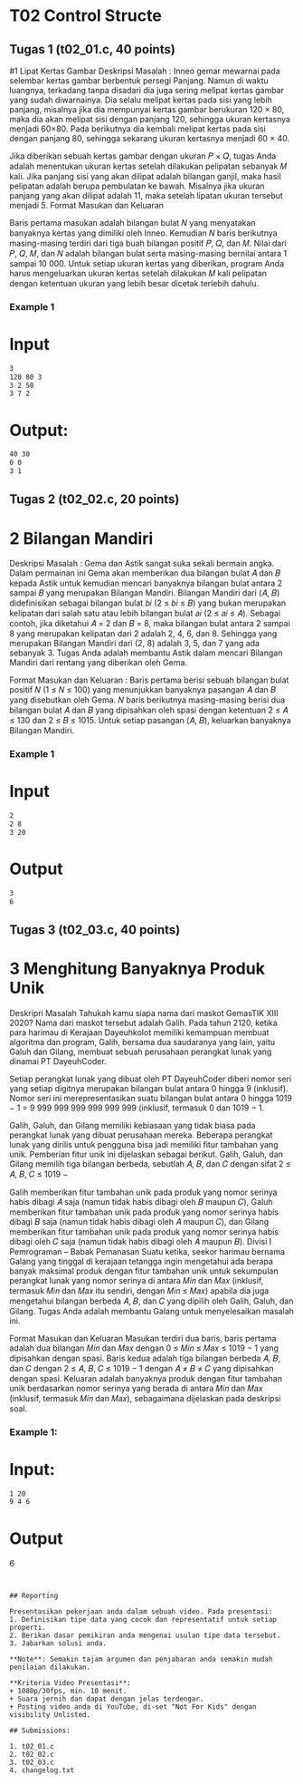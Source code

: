 # T02 Control Structe

## Tugas 1 (t02_01.c, 40 points)
#1 Lipat Kertas Gambar
Deskripsi Masalah : Inneo gemar mewarnai pada selembar kertas gambar berbentuk persegi Panjang. Namun di waktu luangnya, terkadang tanpa disadari dia juga sering melipat kertas gambar yang sudah diwarnainya. Dia selalu melipat kertas pada sisi yang lebih panjang, misalnya jika dia mempunyai kertas gambar berukuran 120 × 80, maka dia akan melipat sisi dengan panjang 120, sehingga ukuran kertasnya menjadi 60×80. Pada berikutnya dia kembali melipat kertas pada sisi dengan panjang 80, sehingga sekarang ukuran kertasnya menjadi 60 × 40.

Jika diberikan sebuah kertas gambar dengan ukuran 𝑃 × 𝑄, tugas Anda adalah menentukan ukuran kertas setelah dilakukan pelipatan sebanyak 𝑀 kali. Jika panjang sisi yang akan dilipat adalah bilangan ganjil, maka hasil pelipatan adalah berupa pembulatan ke bawah. Misalnya jika ukuran panjang yang akan dilipat adalah 11, maka setelah lipatan ukuran tersebut menjadi 5. Format Masukan dan Keluaran

Baris pertama masukan adalah bilangan bulat 𝑁 yang menyatakan banyaknya kertas yang dimiliki oleh Inneo. Kemudian 𝑁 baris berikutnya masing-masing terdiri dari tiga buah bilangan positif 𝑃, 𝑄, dan 𝑀. Nilai dari 𝑃, 𝑄, 𝑀, dan 𝑁 adalah bilangan bulat serta masing-masing bernilai antara 1 sampai 10 000. Untuk setiap ukuran kertas yang diberikan, program Anda harus mengeluarkan ukuran kertas setelah dilakukan 𝑀 kali pelipatan dengan ketentuan ukuran yang lebih besar dicetak terlebih dahulu.

### Example 1
# Input
```bash
3
120 80 3
3 2 50
3 7 2
```
# Output:

```bash
40 30
0 0
3 1


```


## Tugas 2 (t02_02.c, 20 points)

# 2 Bilangan Mandiri
Deskripsi Masalah : Gema dan Astik sangat suka sekali bermain angka. Dalam permainan ini Gema akan memberikan dua bilangan bulat 𝐴 dan 𝐵 kepada Astik untuk kemudian mencari banyaknya bilangan bulat antara 2 sampai 𝐵 yang merupakan Bilangan Mandiri. Bilangan Mandiri dari (𝐴, 𝐵) didefinisikan sebagai bilangan bulat 𝑏𝑖 (2 ≤ 𝑏𝑖 ≤ 𝐵) yang bukan merupakan kelipatan dari salah satu atau lebih bilangan bulat 𝑎𝑖 (2 ≤ 𝑎𝑖 ≤ 𝐴). Sebagai contoh, jika diketahui 𝐴 = 2 dan 𝐵 = 8, maka bilangan bulat antara 2 sampai 8 yang merupakan kelipatan dari 2 adalah 2, 4, 6, dan 8. Sehingga yang merupakan Bilangan Mandiri dari (2, 8) adalah 3, 5, dan 7 yang ada sebanyak 3. Tugas Anda adalah membantu Astik dalam mencari Bilangan Mandiri dari rentang yang diberikan oleh Gema.

Format Masukan dan Keluaran : Baris pertama berisi sebuah bilangan bulat positif 𝑁 (1 ≤ 𝑁 ≤ 100) yang menunjukkan banyaknya pasangan 𝐴 dan 𝐵 yang disebutkan oleh Gema. 𝑁 baris berikutnya masing-masing berisi dua bilangan bulat 𝐴 dan 𝐵 yang dipisahkan oleh spasi dengan ketentuan 2 ≤ 𝐴 ≤ 130 dan 2 ≤ 𝐵 ≤ 1015. Untuk setiap pasangan (𝐴, 𝐵), keluarkan banyaknya Bilangan Mandiri.

### Example 1
# Input

```bash
2
2 8
3 20
```

# Output

```bash
3
6


```




## Tugas 3 (t02_03.c, 40 points)

# 3 Menghitung Banyaknya Produk Unik
Deskripri Masalah Tahukah kamu siapa nama dari maskot GemasTIK XIII 2020? Nama dari maskot tersebut adalah Galih. Pada tahun 2120, ketika para harimau di Kerajaan Dayeuhkolot memiliki kemampuan membuat algoritma dan program, Galih, bersama dua saudaranya yang lain, yaitu Galuh dan Gilang, membuat sebuah perusahaan perangkat lunak yang dinamai PT DayeuhCoder.

Setiap perangkat lunak yang dibuat oleh PT DayeuhCoder diberi nomor seri yang setiap digitnya merupakan bilangan bulat antara 0 hingga 9 (inklusif). Nomor seri ini merepresentasikan suatu bilangan bulat antara 0 hingga 1019 − 1 = 9 999 999 999 999 999 999 (inklusif, termasuk 0 dan 1019 − 1.

Galih, Galuh, dan Gilang memiliki kebiasaan yang tidak biasa pada perangkat lunak yang dibuat perusahaan mereka. Beberapa perangkat lunak yang dirilis untuk pengguna bisa jadi memiliki fitur tambahan yang unik. Pemberian fitur unik ini dijelaskan sebagai berikut. Galih, Galuh, dan Gilang memilih tiga bilangan berbeda, sebutlah 𝐴, 𝐵, dan 𝐶 dengan sifat 2 ≤ 𝐴, 𝐵, 𝐶 ≤ 1019 −

Galih memberikan fitur tambahan unik pada produk yang nomor serinya habis dibagi 𝐴 saja (namun tidak habis dibagi oleh 𝐵 maupun 𝐶), Galuh memberikan fitur tambahan unik pada produk yang nomor serinya habis dibagi 𝐵 saja (namun tidak habis dibagi oleh 𝐴 maupun 𝐶), dan Gilang memberikan fitur tambahan unik pada produk yang nomor serinya habis dibagi oleh 𝐶 saja (namun tidak habis dibagi oleh 𝐴 maupun 𝐵).
Divisi I Pemrograman – Babak Pemanasan Suatu ketika, seekor harimau bernama Galang yang tinggal di kerajaan tetangga ingin mengetahui ada berapa banyak maksimal produk dengan fitur tambahan unik untuk sekumpulan perangkat lunak yang nomor serinya di antara 𝑀𝑖𝑛 dan 𝑀𝑎𝑥 (inklusif, termasuk 𝑀𝑖𝑛 dan 𝑀𝑎𝑥 itu sendiri, dengan 𝑀𝑖𝑛 ≤ 𝑀𝑎𝑥) apabila dia juga mengetahui bilangan berbeda 𝐴, 𝐵, dan 𝐶 yang dipilih oleh Galih, Galuh, dan Gilang. Tugas Anda adalah membantu Galang untuk menyelesaikan masalah ini.

Format Masukan dan Keluaran Masukan terdiri dua baris, baris pertama adalah dua bilangan 𝑀𝑖𝑛 dan 𝑀𝑎𝑥 dengan 0 ≤ 𝑀𝑖𝑛 ≤ 𝑀𝑎𝑥 ≤ 1019 − 1 yang dipisahkan dengan spasi. Baris kedua adalah tiga bilangan berbeda 𝐴, 𝐵, dan 𝐶 dengan 2 ≤ 𝐴, 𝐵, 𝐶 ≤ 1019 − 1 dengan 𝐴 ≠ 𝐵 ≠ 𝐶 yang dipisahkan dengan spasi. Keluaran adalah banyaknya produk dengan fitur tambahan unik berdasarkan nomor serinya yang berada di antara 𝑀𝑖𝑛 dan 𝑀𝑎𝑥 (inklusif, termasuk 𝑀𝑖𝑛 dan 𝑀𝑎𝑥), sebagaimana dijelaskan pada deskripsi soal.

### Example 1:

# Input:
```bash
1 20
9 4 6
```
# Output
6
```


## Reporting

Presentasikan pekerjaan anda dalam sebuah video. Pada presentasi:
1. Definisikan tipe data yang cocok dan representatif untuk setiap properti.
2. Berikan dasar pemikiran anda mengenai usulan tipe data tersebut.
3. Jabarkan solusi anda.

**Note**: Semakin tajam argumen dan penjabaran anda semakin mudah penilaian dilakukan.

**Kriteria Video Presentasi**:
+ 1080p/30fps, min. 10 menit.
+ Suara jernih dan dapat dengan jelas terdengar.
+ Posting video anda di YouTube, di-set "Not For Kids" dengan visibility Unlisted.

## Submissions:

1. t02_01.c
2. t02_02.c
3. t02_03.c
4. changelog.txt
